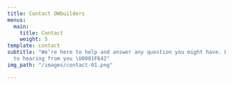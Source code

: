 ```yaml
---
title: Contact OWbuilders
menus:
  main:
    title: Contact
    weight: 5
template: contact
subtitle: "We’re here to help and answer any question you might have. We look forward
  to hearing from you \U0001F642"
img_path: "/images/contact-01.png"

---
```

